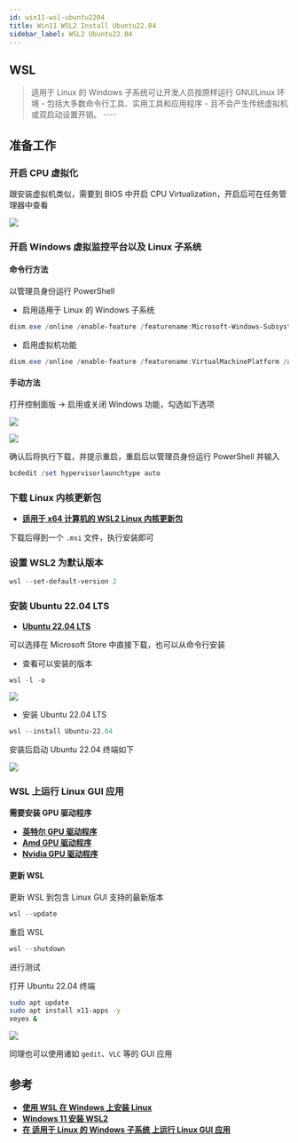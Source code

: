 ```yaml
---
id: win11-wsl-ubuntu2204
title: Win11 WSL2 Install Ubuntu22.04
sidebar_label: WSL2 Ubuntu22.04
---
```


## WSL

> 适用于 Linux 的 Windows 子系统可让开发人员按原样运行 GNU/Linux 环境 - 包括大多数命令行工具、实用工具和应用程序 - 且不会产生传统虚拟机或双启动设置开销。
> ······

## 准备工作

### 开启 CPU 虚拟化

跟安装虚拟机类似，需要到 BIOS 中开启 CPU Virtualization，开启后可在任务管理器中查看

![](https://pictures-1304295136.cos.ap-guangzhou.myqcloud.com/screenshot/win11/wsl2-ubuntu2204/cpu-virtualization-on.png)

### 开启 Windows 虚拟监控平台以及 Linux 子系统

#### 命令行方法
以管理员身份运行 PowerShell

- 启用适用于 Linux 的 Windows 子系统

``` powershell
dism.exe /online /enable-feature /featurename:Microsoft-Windows-Subsystem-Linux /all /norestart
```

- 启用虚拟机功能

``` powershell
dism.exe /online /enable-feature /featurename:VirtualMachinePlatform /all /norestart
```

#### 手动方法

打开控制面版 -> 启用或关闭 Windows 功能，勾选如下选项

![](https://pictures-1304295136.cos.ap-guangzhou.myqcloud.com/screenshot/win11/wsl2-ubuntu2204/windows-virtualization.png)

![](https://pictures-1304295136.cos.ap-guangzhou.myqcloud.com/screenshot/win11/wsl2-ubuntu2204/Hyper-V-on.png)

确认后将执行下载，并提示重启，重启后以管理员身份运行 PowerShell 并输入

``` powershell
bcdedit /set hypervisorlaunchtype auto
```

### 下载 Linux 内核更新包

- **[适用于 x64 计算机的 WSL2 Linux 内核更新包](https://wslstorestorage.blob.core.windows.net/wslblob/wsl_update_x64.msi)**

下载后得到一个 `.msi` 文件，执行安装即可

### 设置 WSL2 为默认版本

``` powershell
wsl --set-default-version 2
```

### 安装 Ubuntu 22.04 LTS

- **[Ubuntu 22.04 LTS](https://apps.microsoft.com/store/detail/ubuntu-22042-lts/9PN20MSR04DW?hl=zh-cn&gl=cn&rtc=1)**

可以选择在 Microsoft Store 中直接下载，也可以从命令行安装

- 查看可以安装的版本

``` powershell
wsl -l -o
```

![](https://pictures-1304295136.cos.ap-guangzhou.myqcloud.com/screenshot/win11/wsl2-ubuntu2204/wsl-l-o.png)

- 安装 Ubuntu 22.04 LTS

``` powershell
wsl --install Ubuntu-22.04
```

安装后启动 Ubuntu 22.04 终端如下

![](https://pictures-1304295136.cos.ap-guangzhou.myqcloud.com/screenshot/win11/wsl2-ubuntu2204/ubuntu2204-installed.png)

### WSL 上运行 Linux GUI 应用

**需要安装 GPU 驱动程序**

- **[英特尔 GPU 驱动程序](https://www.intel.com/content/www/us/en/download/19344/intel-graphics-windows-dch-drivers.html)**
- **[Amd GPU 驱动程序](https://www.amd.com/en/support)**
- **[Nvidia GPU 驱动程序](https://www.nvidia.com/Download/index.aspx?lang=en-us)**

#### 更新 WSL
更新 WSL 到包含 Linux GUI 支持的最新版本

``` powershell
wsl --update
```

重启 WSL

``` powershell
wsl --shutdown
```

进行测试

打开 Ubuntu 22.04 终端

``` bash
sudo apt update
sudo apt install x11-apps -y
xeyes &
```

![](https://pictures-1304295136.cos.ap-guangzhou.myqcloud.com/screenshot/win11/wsl2-ubuntu2204/ubuntu2204-xeyes.png)

同理也可以使用诸如 `gedit`、`VLC` 等的 GUI 应用

## 参考
- **[使用 WSL 在 Windows 上安装 Linux](https://learn.microsoft.com/zh-cn/windows/wsl/install)**
- **[Windows 11 安装 WSL2](https://zhuanlan.zhihu.com/p/475462241)**
- **[在 适用于 Linux 的 Windows 子系统 上运行 Linux GUI 应用](https://learn.microsoft.com/zh-cn/windows/wsl/tutorials/gui-apps)**
